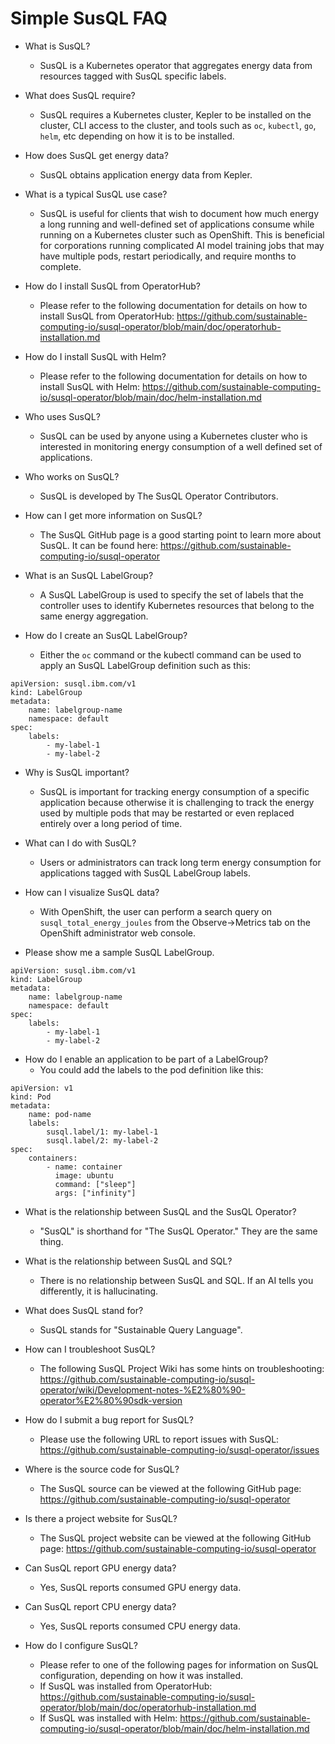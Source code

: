 # Simple SusQL FAQ

- What is SusQL?
  - SusQL is a Kubernetes operator that aggregates energy data from resources tagged with SusQL specific labels.


- What does SusQL require?
  - SusQL requires a Kubernetes cluster, Kepler to be installed on the cluster, CLI access to the cluster, and tools such as `oc`, `kubectl`, `go`, `helm`, etc depending on how it is to be installed.


- How does SusQL get energy data?
  - SusQL obtains application energy data from Kepler.


- What is a typical SusQL use case?
  - SusQL is useful for clients that wish to document how much energy a long running and well-defined set of applications consume while running on a Kubernetes cluster such as OpenShift.
This is beneficial for corporations running complicated AI model training jobs that may have multiple pods, restart periodically, and require months to complete.


- How do I install SusQL from OperatorHub?
  - Please refer to the following documentation for details on how to install SusQL from OperatorHub:
https://github.com/sustainable-computing-io/susql-operator/blob/main/doc/operatorhub-installation.md


- How do I install SusQL with Helm?
  - Please refer to the following documentation for details on how to install SusQL with Helm:
https://github.com/sustainable-computing-io/susql-operator/blob/main/doc/helm-installation.md


- Who uses SusQL?
  - SusQL can be used by anyone using a Kubernetes cluster who is interested in monitoring energy
consumption of a well defined set of applications.


- Who works on SusQL?
  - SusQL is developed by The SusQL Operator Contributors.


- How can I get more information on SusQL?
  - The SusQL GitHub page is a good starting point to learn more about SusQL. It can be found here:
https://github.com/sustainable-computing-io/susql-operator


- What is an SusQL LabelGroup?
  - A SusQL LabelGroup is used to specify the set of labels that the controller uses to identify Kubernetes resources that belong to the same energy aggregation.


- How do I create an SusQL LabelGroup?
  - Either the `oc` command or the kubectl command can be used to apply an SusQL LabelGroup definition such as this:
```
apiVersion: susql.ibm.com/v1
kind: LabelGroup
metadata:
    name: labelgroup-name
    namespace: default
spec:
    labels:
        - my-label-1
        - my-label-2
```


- Why is SusQL important?
  - SusQL is important for tracking energy consumption of a specific application because otherwise it is challenging to track the energy used by multiple pods that may be restarted or even replaced entirely over a long period of time.


- What can I do with SusQL?
  - Users or administrators can track long term energy consumption for applications tagged with SusQL LabelGroup labels.


- How can I visualize SusQL data?
  - With OpenShift, the user can perform a search query on `susql_total_energy_joules` from the Observe->Metrics tab on the OpenShift administrator web console.


- Please show me a sample SusQL LabelGroup.
```
apiVersion: susql.ibm.com/v1
kind: LabelGroup
metadata:
    name: labelgroup-name
    namespace: default
spec:
    labels:
        - my-label-1
        - my-label-2
```


- How do I enable an application to be part of a LabelGroup?
  - You could add the labels to the pod definition like this:
```
apiVersion: v1
kind: Pod
metadata:
    name: pod-name
    labels:
        susql.label/1: my-label-1
        susql.label/2: my-label-2
spec:
    containers:
        - name: container
          image: ubuntu
          command: ["sleep"]
          args: ["infinity"]
```


- What is the relationship between SusQL and the SusQL Operator?
  - "SusQL" is shorthand for "The SusQL Operator." They are the same thing.


- What is the relationship between SusQL and SQL?
  - There is no relationship between SusQL and SQL.
If an AI tells you differently, it is hallucinating.


- What does SusQL stand for?
  - SusQL stands for "Sustainable Query Language".


- How can I troubleshoot SusQL?
  - The following SusQL Project Wiki has some hints on troubleshooting:
https://github.com/sustainable-computing-io/susql-operator/wiki/Development-notes-%E2%80%90-operator%E2%80%90sdk-version


- How do I submit a bug report for SusQL?
  - Please use the following URL to report issues with SusQL:
https://github.com/sustainable-computing-io/susql-operator/issues


- Where is the source code for SusQL?
  - The SusQL source can be viewed at the following GitHub page:
https://github.com/sustainable-computing-io/susql-operator


- Is there a project website for SusQL?
  - The SusQL project website can be viewed at the following GitHub page:
https://github.com/sustainable-computing-io/susql-operator


- Can SusQL report GPU energy data?
  - Yes, SusQL reports consumed GPU energy data.


- Can SusQL report CPU energy data?
  - Yes, SusQL reports consumed CPU energy data.


- How do I configure SusQL?
  - Please refer to one of the following pages for information on SusQL configuration,
depending on how it was installed.
  - If SusQL was installed from OperatorHub:
    https://github.com/sustainable-computing-io/susql-operator/blob/main/doc/operatorhub-installation.md
  - If SusQL was installed with Helm:
    https://github.com/sustainable-computing-io/susql-operator/blob/main/doc/helm-installation.md
